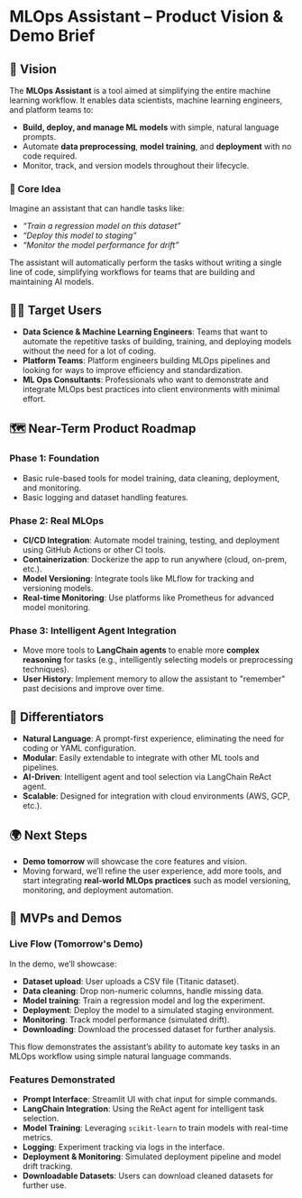 # MLOps Assistant – Product Vision & Demo Brief

## 🎯 Vision

The **MLOps Assistant** is a tool aimed at simplifying the entire machine learning workflow. It enables data scientists, machine learning engineers, and platform teams to:
- **Build, deploy, and manage ML models** with simple, natural language prompts.
- Automate **data preprocessing**, **model training**, and **deployment** with no code required.
- Monitor, track, and version models throughout their lifecycle.

### 🧠 Core Idea

Imagine an assistant that can handle tasks like:
- *“Train a regression model on this dataset”*
- *“Deploy this model to staging”*
- *“Monitor the model performance for drift”*

The assistant will automatically perform the tasks without writing a single line of code, simplifying workflows for teams that are building and maintaining AI models.



## 🧑‍💼 Target Users

- **Data Science & Machine Learning Engineers**: Teams that want to automate the repetitive tasks of building, training, and deploying models without the need for a lot of coding.
- **Platform Teams**: Platform engineers building MLOps pipelines and looking for ways to improve efficiency and standardization.
- **ML Ops Consultants**: Professionals who want to demonstrate and integrate MLOps best practices into client environments with minimal effort.



## 🗺️ Near-Term Product Roadmap

### Phase 1: Foundation
- Basic rule-based tools for model training, data cleaning, deployment, and monitoring.
- Basic logging and dataset handling features.

### Phase 2: Real MLOps
- **CI/CD Integration**: Automate model training, testing, and deployment using GitHub Actions or other CI tools.
- **Containerization**: Dockerize the app to run anywhere (cloud, on-prem, etc.).
- **Model Versioning**: Integrate tools like MLflow for tracking and versioning models.
- **Real-time Monitoring**: Use platforms like Prometheus for advanced model monitoring.

### Phase 3: Intelligent Agent Integration
- Move more tools to **LangChain agents** to enable more **complex reasoning** for tasks (e.g., intelligently selecting models or preprocessing techniques).
- **User History**: Implement memory to allow the assistant to "remember" past decisions and improve over time.



## 📌 Differentiators

- **Natural Language**: A prompt-first experience, eliminating the need for coding or YAML configuration.
- **Modular**: Easily extendable to integrate with other ML tools and pipelines.
- **AI-Driven**: Intelligent agent and tool selection via LangChain ReAct agent.
- **Scalable**: Designed for integration with cloud environments (AWS, GCP, etc.).

## 🌍 Next Steps

- **Demo tomorrow** will showcase the core features and vision.
- Moving forward, we’ll refine the user experience, add more tools, and start integrating **real-world MLOps practices** such as model versioning, monitoring, and deployment automation.




 ## 🧪 MVPs and Demos 

### Live Flow (Tomorrow's Demo)

In the demo, we’ll showcase:
- **Dataset upload**: User uploads a CSV file (Titanic dataset).
- **Data cleaning**: Drop non-numeric columns, handle missing data.
- **Model training**: Train a regression model and log the experiment.
- **Deployment**: Deploy the model to a simulated staging environment.
- **Monitoring**: Track model performance (simulated drift).
- **Downloading**: Download the processed dataset for further analysis.

This flow demonstrates the assistant’s ability to automate key tasks in an MLOps workflow using simple natural language commands.

### Features Demonstrated

- **Prompt Interface**: Streamlit UI with chat input for simple commands.
- **LangChain Integration**: Using the ReAct agent for intelligent task selection.
- **Model Training**: Leveraging `scikit-learn` to train models with real-time metrics.
- **Logging**: Experiment tracking via logs in the interface.
- **Deployment & Monitoring**: Simulated deployment pipeline and model drift tracking.
- **Downloadable Datasets**: Users can download cleaned datasets for further use.

